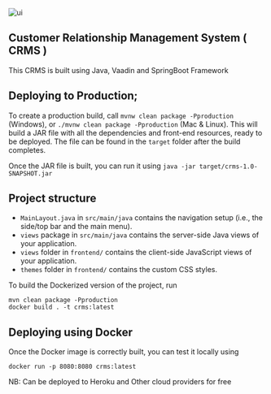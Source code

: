 
![ui](https://github.com/Redeem-Grimm-Satoshi/CRMS/assets/45304978/9ea3030f-7d39-4a7b-859a-bd6077df644d)


## Customer Relationship Management System ( CRMS )
This CRMS is built using Java, Vaadin and SpringBoot Framework

## Deploying to Production;

To create a production build, call `mvnw clean package -Pproduction` (Windows),
or `./mvnw clean package -Pproduction` (Mac & Linux).
This will build a JAR file with all the dependencies and front-end resources,
ready to be deployed. The file can be found in the `target` folder after the build completes.

Once the JAR file is built, you can run it using
`java -jar target/crms-1.0-SNAPSHOT.jar`

## Project structure

- `MainLayout.java` in `src/main/java` contains the navigation setup (i.e., the
  side/top bar and the main menu). 
- `views` package in `src/main/java` contains the server-side Java views of your application.
- `views` folder in `frontend/` contains the client-side JavaScript views of your application.
- `themes` folder in `frontend/` contains the custom CSS styles.


To build the Dockerized version of the project, run

```
mvn clean package -Pproduction
docker build . -t crms:latest
```

## Deploying using Docker

Once the Docker image is correctly built, you can test it locally using

```
docker run -p 8080:8080 crms:latest
```

NB: Can be deployed to Heroku and Other cloud providers for free
